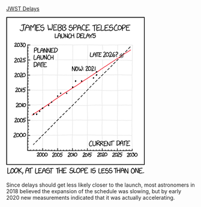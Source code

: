 [JWST Delays](https://xkcd.com/2014)

![JWST Delays](./random_comic.png)

Since delays should get less likely closer to the launch, most astronomers in 2018 believed the expansion of the schedule was slowing, but by early 2020 new measurements indicated that it was actually accelerating.

